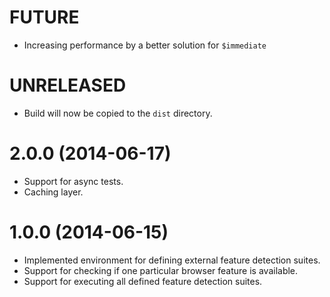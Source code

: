 # FUTURE

  * Increasing performance by a better solution for `$immediate`

# UNRELEASED

  * Build will now be copied to the `dist` directory.

# 2.0.0 (2014-06-17)

  * Support for async tests.
  * Caching layer.

# 1.0.0 (2014-06-15)

  * Implemented environment for defining external feature detection suites.
  * Support for checking if one particular browser feature is available.
  * Support for executing all defined feature detection suites.